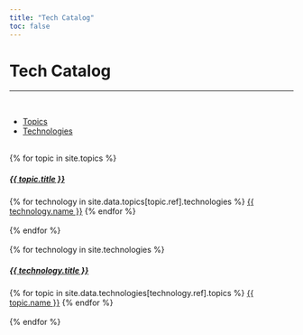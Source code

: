 ```yaml
---
title: "Tech Catalog"
toc: false
---
```


# Tech Catalog
<hr>
<br>
<ul class="nav nav-tabs" role="tablist">
    <li class="nav-item" role="presentation">
        <a class="nav-link" data-bs-toggle="tab" href="#topics" aria-selected="false" role="tab" tabindex="-1">Topics</a>
    </li>
    <li class="nav-item" role="presentation">
        <a class="nav-link active" data-bs-toggle="tab" href="#technologies" aria-selected="true" role="tab">Technologies</a>
    </li>
</ul>
<div id="TabContent" class="tab-content">
    <div class="tab-pane fade" id="topics" role="tabpanel">
        <br>
        <div>
            {% for topic in site.topics %}
            <a href="{{ site.baseurl }}{{ topic.url }}" class="list-group-item list-group-item-action flex-column align-items-start">
                <div class="d-flex w-100 justify-content-between">
                    <h5 class="mb-1">{{ topic.title }}</h5>
                </div>
            </a>
            {% for technology in site.data.topics[topic.ref].technologies %}
            <span class="badge bg-secondary">
                <a href="{{ site.baseurl }}/technologies/{{ technology.ref }}.html" target="_blank" data-bs-theme="light">{{ technology.name }}</a>
            </span>
            {% endfor %}
            <br>
            <br>
            {% endfor %}
        </div>
    </div>
    <div class="tab-pane fade active show" id="technologies" role="tabpanel">
        <br>
        <div>
            {% for technology in site.technologies %}
            <a href="{{ site.baseurl }}{{ technology.url }}" class="list-group-item list-group-item-action flex-column align-items-start">
                <div class="d-flex w-100 justify-content-between">
                    <h5 class="mb-1">{{ technology.title }}</h5>
                </div>
            </a>
            {% for topic in site.data.technologies[technology.ref].topics %}
            <span class="badge bg-secondary">
                <a href="{{ site.baseurl }}/topics/{{ topic.ref }}.html" target="_blank" data-bs-theme="light">{{ topic.name }}</a>
            </span>
            {% endfor %}
            <br>
            <br>
            {% endfor %}
        </div>
    </div>
</div>


